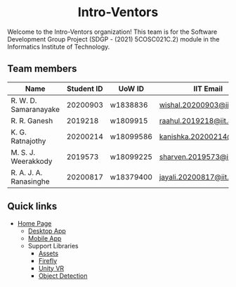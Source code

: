 <h1 align="center"> Intro-Ventors </h1>

Welcome to the Intro-Ventors organization! This team is for the Software Development Group Project (SDGP - (2021) 5COSC021C.2) module in the Informatics Institute of Technology.

## Team members

| Name                        | Student ID | UoW ID    | IIT Email                   |
| --------------------------- | ---------- | --------- | --------------------------- |
| R. W. D. Samaranayake       | 20200903   | w1838836  | wishal.20200903@iit.ac.lk   |
| R. R. Ganesh                | 2019218    | w1809915  | raahul.2019218@iit.ac.lk    |
| K. G. Ratnajothy            | 20200214   | w18099586 | kanishka.20200214@iit.ac.lk |
| M. S. J. Weerakkody         | 2019573    | w18099225 | sharven.2019573@iit.ac.lk   |
| R. A. J. A. Ranasinghe      | 20200817   | w18379400 | jayali.20200817@iit.ac.lk   |

## Quick links

- [Home Page](https://github.com/Intro-Ventors)
  - [Desktop App](https://github.com/Intro-Ventors/Re-Co-Desktop)
  - [Mobile App](https://github.com/Intro-Ventors/Re-Co-Mobile)
  - Support Libraries
    - [Assets](https://github.com/Intro-Ventors/Assets)
    - [Firefly](https://github.com/Intro-Ventors/Firefly)
    - [Unity VR](https://github.com/Intro-Ventors/Re-Co-Unity)
    - [Object Detection](https://github.com/Intro-Ventors/Object-Detection-TF)
